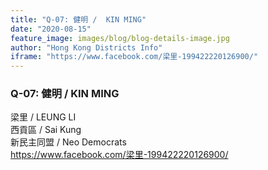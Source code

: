 ```yaml
---
title: "Q-07: 健明 /  KIN MING"
date: "2020-08-15"
feature_image: images/blog/blog-details-image.jpg
author: "Hong Kong Districts Info"
iframe: "https://www.facebook.com/梁里-199422220126900/"
---
```


### Q-07: 健明 /  KIN MING  
梁里 /  LEUNG LI  
西貢區 / Sai Kung  
新民主同盟 /  Neo Democrats  
https://www.facebook.com/梁里-199422220126900/
